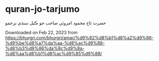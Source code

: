 # quran-jo-tarjumo
حضرت تاج محمود امروٽي صاحب جو ڪيل سنڌي ترجمو

Downloaded on Feb 22, 2023 from https://bhurgri.com/bhurgri/amar/%d9%82%d8%b1%d8%a2%d9%86-%d9%be%d8%a7%da%aa-%d8%ac%d9%88-%d8%b3%d9%86%da%8c%d9%8a-%d8%aa%d8%b1%d8%ac%d9%85%d9%88/
